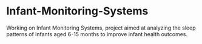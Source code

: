 # Infant-Monitoring-Systems
Working on Infant Monitoring Systems,  project aimed at analyzing the sleep patterns of infants aged 6-15 months to improve infant health outcomes. 
